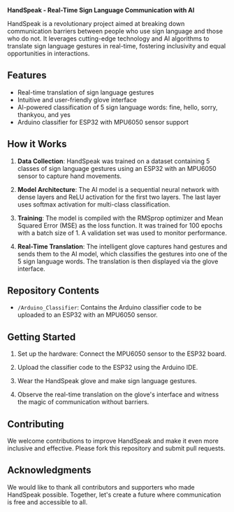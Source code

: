 **HandSpeak - Real-Time Sign Language Communication with AI**

HandSpeak is a revolutionary project aimed at breaking down communication barriers between people who use sign language and those who do not. It leverages cutting-edge technology and AI algorithms to translate sign language gestures in real-time, fostering inclusivity and equal opportunities in interactions.

## Features
- Real-time translation of sign language gestures
- Intuitive and user-friendly glove interface
- AI-powered classification of 5 sign language words: fine, hello, sorry, thankyou, and yes
- Arduino classifier for ESP32 with MPU6050 sensor support

## How it Works
1. **Data Collection**: HandSpeak was trained on a dataset containing 5 classes of sign language gestures using an ESP32 with an MPU6050 sensor to capture hand movements.

2. **Model Architecture**: The AI model is a sequential neural network with dense layers and ReLU activation for the first two layers. The last layer uses softmax activation for multi-class classification.

3. **Training**: The model is compiled with the RMSprop optimizer and Mean Squared Error (MSE) as the loss function. It was trained for 100 epochs with a batch size of 1. A validation set was used to monitor performance.

4. **Real-Time Translation**: The intelligent glove captures hand gestures and sends them to the AI model, which classifies the gestures into one of the 5 sign language words. The translation is then displayed via the glove interface.

## Repository Contents
- `/Arduino_Classifier`: Contains the Arduino classifier code to be uploaded to an ESP32 with an MPU6050 sensor.

## Getting Started
1. Set up the hardware: Connect the MPU6050 sensor to the ESP32 board.

2. Upload the classifier code to the ESP32 using the Arduino IDE.

3. Wear the HandSpeak glove and make sign language gestures.

4. Observe the real-time translation on the glove's interface and witness the magic of communication without barriers.

## Contributing
We welcome contributions to improve HandSpeak and make it even more inclusive and effective. Please fork this repository and submit pull requests.

## Acknowledgments
We would like to thank all contributors and supporters who made HandSpeak possible. Together, let's create a future where communication is free and accessible to all.
